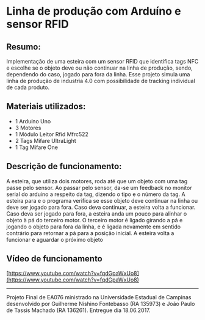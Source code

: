 # Linha de produção com Arduíno e sensor RFID

## Resumo:

Implementação de uma esteira com um sensor RFID que identifica tags NFC e escolhe se o objeto deve ou não continuar na linha de produção, sendo, dependendo do caso, jogado para fora da linha. 
Esse projeto simula uma linha de produção de industria 4.0 com possibilidade de tracking individual de cada produto.
    
## Materiais utilizados:
* 1 Arduíno Uno
* 3 Motores
* 1 Módulo Leitor Rfid Mfrc522
* 2 Tags Mifare UltraLight
* 1 Tag Mifare One
    
## Descrição de funcionamento:

A esteira, que utiliza dois motores, roda até que um objeto com uma tag passe pelo sensor.
Ao passar pelo sensor, da-se um feedback no monitor serial do arduino a respeito da tag,
dizendo o tipo e o número da tag. A esteira para e o programa verifica se esse objeto deve
continuar na linha ou deve ser jogado para fora. Caso deva continuar, a esteira volta a 
funcionar. Caso deva ser jogado para fora, a esteira anda um pouco para alinhar o objeto
à pá do terceiro motor. O terceiro motor é ligado girando a pá e jogando o objeto para 
fora da linha, e é ligada novamente em sentido contrário para retornar a pá para a posição
inicial. A esteira volta a funcionar e aguardar o próximo objeto

## Vídeo de funcionamento

[https://www.youtube.com/watch?v=fqdGpaWxUo8](https://www.youtube.com/watch?v=fqdGpaWxUo8)

---

Projeto Final de EA076 ministrado na Universidade Estadual de Campinas desenvolvido por Guilherme Nishino Fontebasso (RA 135973) e João Paulo de Tassis Machado (RA 136261). Entregue dia 18.06.2017.
